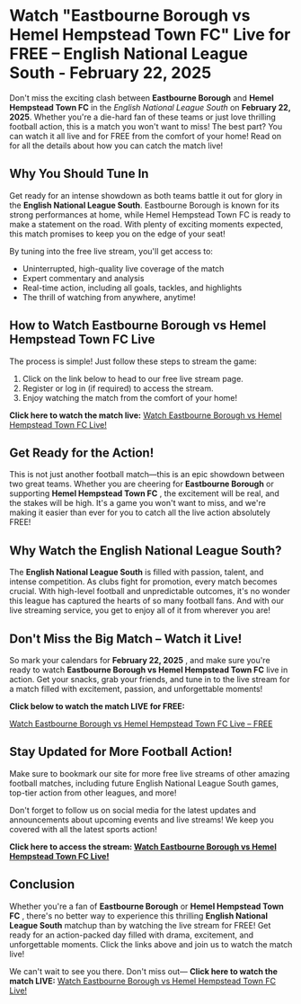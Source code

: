 # Watch "Eastbourne Borough vs Hemel Hempstead Town FC" Live for FREE – English National League South - February 22, 2025

Don't miss the exciting clash between **Eastbourne Borough** and **Hemel Hempstead Town FC** in the _English National League South_ on **February 22, 2025**. Whether you're a die-hard fan of these teams or just love thrilling football action, this is a match you won't want to miss! The best part? You can watch it all live and for FREE from the comfort of your home! Read on for all the details about how you can catch the match live!

## Why You Should Tune In

Get ready for an intense showdown as both teams battle it out for glory in the **English National League South**. Eastbourne Borough is known for its strong performances at home, while Hemel Hempstead Town FC is ready to make a statement on the road. With plenty of exciting moments expected, this match promises to keep you on the edge of your seat!

By tuning into the free live stream, you'll get access to:

- Uninterrupted, high-quality live coverage of the match
- Expert commentary and analysis
- Real-time action, including all goals, tackles, and highlights
- The thrill of watching from anywhere, anytime!

## How to Watch Eastbourne Borough vs Hemel Hempstead Town FC Live

The process is simple! Just follow these steps to stream the game:

1. Click on the link below to head to our free live stream page.
2. Register or log in (if required) to access the stream.
3. Enjoy watching the match from the comfort of your home!

**Click here to watch the match live:** [Watch Eastbourne Borough vs Hemel Hempstead Town FC Live!](https://tinyurl.com/livestreamfreeo?st=Eastbourne+Borough+vs+Hemel+Hempstead+Town+FC&si=gh)

## Get Ready for the Action!

This is not just another football match—this is an epic showdown between two great teams. Whether you are cheering for **Eastbourne Borough** or supporting **Hemel Hempstead Town FC** , the excitement will be real, and the stakes will be high. It's a game you won't want to miss, and we're making it easier than ever for you to catch all the live action absolutely FREE!

## Why Watch the English National League South?

The **English National League South** is filled with passion, talent, and intense competition. As clubs fight for promotion, every match becomes crucial. With high-level football and unpredictable outcomes, it's no wonder this league has captured the hearts of so many football fans. And with our live streaming service, you get to enjoy all of it from wherever you are!

## Don't Miss the Big Match – Watch it Live!

So mark your calendars for **February 22, 2025** , and make sure you're ready to watch **Eastbourne Borough vs Hemel Hempstead Town FC** live in action. Get your snacks, grab your friends, and tune in to the live stream for a match filled with excitement, passion, and unforgettable moments!

**Click below to watch the match LIVE for FREE:**

[Watch Eastbourne Borough vs Hemel Hempstead Town FC Live – FREE](https://tinyurl.com/livestreamfreeo?st=Eastbourne+Borough+vs+Hemel+Hempstead+Town+FC&si=gh)

## Stay Updated for More Football Action!

Make sure to bookmark our site for more free live streams of other amazing football matches, including future English National League South games, top-tier action from other leagues, and more!

Don't forget to follow us on social media for the latest updates and announcements about upcoming events and live streams! We keep you covered with all the latest sports action!

**Click here to access the stream: [Watch Eastbourne Borough vs Hemel Hempstead Town FC Live!](https://tinyurl.com/livestreamfreeo?st=Eastbourne+Borough+vs+Hemel+Hempstead+Town+FC&si=gh)**

## Conclusion

Whether you're a fan of **Eastbourne Borough** or **Hemel Hempstead Town FC** , there's no better way to experience this thrilling **English National League South** matchup than by watching the live stream for FREE! Get ready for an action-packed day filled with drama, excitement, and unforgettable moments. Click the links above and join us to watch the match live!

We can't wait to see you there. Don't miss out— **Click here to watch the match LIVE:** [Watch Eastbourne Borough vs Hemel Hempstead Town FC Live!](https://tinyurl.com/livestreamfreeo?st=Eastbourne+Borough+vs+Hemel+Hempstead+Town+FC&si=gh)
